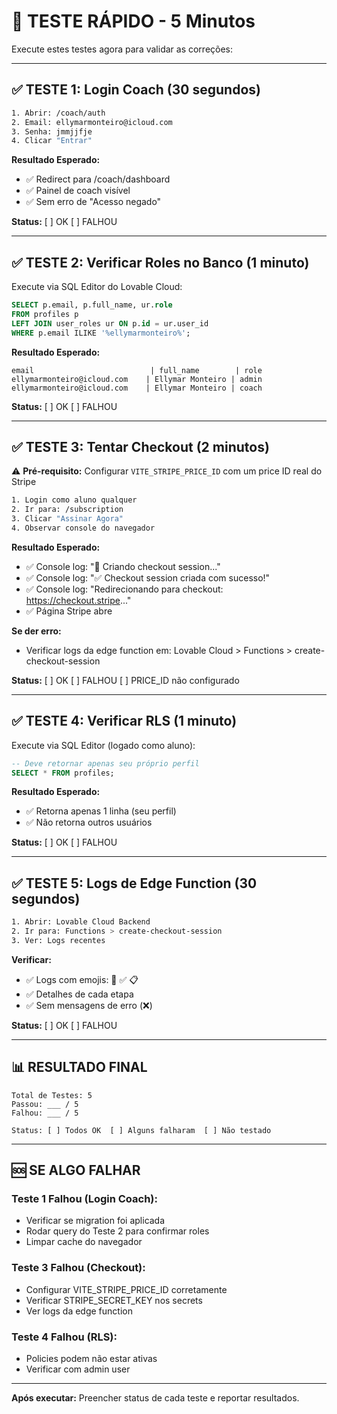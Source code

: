 # 🚀 TESTE RÁPIDO - 5 Minutos

Execute estes testes agora para validar as correções:

---

## ✅ TESTE 1: Login Coach (30 segundos)

```bash
1. Abrir: /coach/auth
2. Email: ellymarmonteiro@icloud.com
3. Senha: jmmjjfje
4. Clicar "Entrar"
```

**Resultado Esperado:**
- ✅ Redirect para /coach/dashboard
- ✅ Painel de coach visível
- ✅ Sem erro de "Acesso negado"

**Status:** [ ] OK  [ ] FALHOU

---

## ✅ TESTE 2: Verificar Roles no Banco (1 minuto)

Execute via SQL Editor do Lovable Cloud:

```sql
SELECT p.email, p.full_name, ur.role 
FROM profiles p
LEFT JOIN user_roles ur ON p.id = ur.user_id
WHERE p.email ILIKE '%ellymarmonteiro%';
```

**Resultado Esperado:**
```
email                          | full_name        | role
ellymarmonteiro@icloud.com    | Ellymar Monteiro | admin
ellymarmonteiro@icloud.com    | Ellymar Monteiro | coach
```

**Status:** [ ] OK  [ ] FALHOU

---

## ✅ TESTE 3: Tentar Checkout (2 minutos)

⚠️ **Pré-requisito:** Configurar `VITE_STRIPE_PRICE_ID` com um price ID real do Stripe

```bash
1. Login como aluno qualquer
2. Ir para: /subscription
3. Clicar "Assinar Agora"
4. Observar console do navegador
```

**Resultado Esperado:**
- ✅ Console log: "🚀 Criando checkout session..."
- ✅ Console log: "✅ Checkout session criada com sucesso!"
- ✅ Console log: "Redirecionando para checkout: https://checkout.stripe..."
- ✅ Página Stripe abre

**Se der erro:**
- Verificar logs da edge function em: Lovable Cloud > Functions > create-checkout-session

**Status:** [ ] OK  [ ] FALHOU  [ ] PRICE_ID não configurado

---

## ✅ TESTE 4: Verificar RLS (1 minuto)

Execute via SQL Editor (logado como aluno):

```sql
-- Deve retornar apenas seu próprio perfil
SELECT * FROM profiles;
```

**Resultado Esperado:**
- ✅ Retorna apenas 1 linha (seu perfil)
- ✅ Não retorna outros usuários

**Status:** [ ] OK  [ ] FALHOU

---

## ✅ TESTE 5: Logs de Edge Function (30 segundos)

```bash
1. Abrir: Lovable Cloud Backend
2. Ir para: Functions > create-checkout-session
3. Ver: Logs recentes
```

**Verificar:**
- ✅ Logs com emojis: 🚀 ✅ 📋
- ✅ Detalhes de cada etapa
- ✅ Sem mensagens de erro (❌)

**Status:** [ ] OK  [ ] FALHOU

---

## 📊 RESULTADO FINAL

```
Total de Testes: 5
Passou: ___ / 5
Falhou: ___ / 5

Status: [ ] Todos OK  [ ] Alguns falharam  [ ] Não testado
```

---

## 🆘 SE ALGO FALHAR

### Teste 1 Falhou (Login Coach):
- Verificar se migration foi aplicada
- Rodar query do Teste 2 para confirmar roles
- Limpar cache do navegador

### Teste 3 Falhou (Checkout):
- Configurar VITE_STRIPE_PRICE_ID corretamente
- Verificar STRIPE_SECRET_KEY nos secrets
- Ver logs da edge function

### Teste 4 Falhou (RLS):
- Policies podem não estar ativas
- Verificar com admin user

---

**Após executar:** Preencher status de cada teste e reportar resultados.
